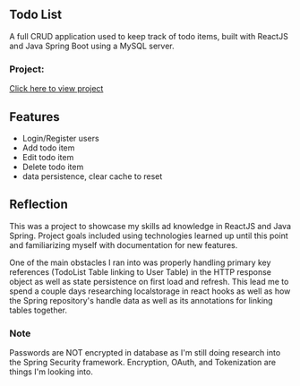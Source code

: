 ## Todo List 

A full CRUD application used to keep track of todo items, built with ReactJS and Java Spring Boot using a MySQL server. 


### Project: 

[Click here to view project](https://festive-chandrasekhar-e40420.netlify.app/)

## Features

- Login/Register users
- Add todo item
- Edit todo item
- Delete todo item
- data persistence, clear cache to reset 
  

## Reflection

This was a project to showcase my skills ad knowledge in ReactJS and Java Spring. Project goals included using technologies learned up until this point and familiarizing myself with documentation for new features.  

One of the main obstacles I ran into was properly handling primary key references (TodoList Table linking to User Table) in the HTTP response object as well as state persistence on first load and refresh. This lead me to spend a couple days researching localstorage in react hooks as well as how the Spring repository's handle data as well as its annotations for linking tables together. 

### Note

Passwords are NOT encrypted in database as I'm still doing research into the Spring Security framework. Encryption, OAuth, and Tokenization are things I'm looking into.
